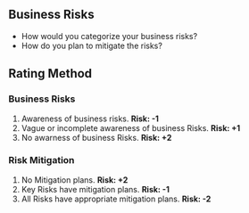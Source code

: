 ## Business Risks
- How would you categorize your business risks?
- How do you plan to mitigate the risks?  

## Rating Method
### Business Risks
1. Awareness of business risks. **Risk: -1**  
2. Vague or incomplete awareness of business Risks. **Risk: +1**  
3. No awarness of business Risks. **Risk: +2**  
### Risk Mitigation
1. No Mitigation plans. **Risk: +2**
2. Key Risks have mitigation plans. **Risk: -1**
3. All Risks have appropriate mitigation plans. **Risk: -2**
